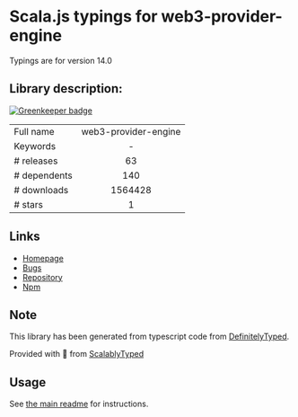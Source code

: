 
# Scala.js typings for web3-provider-engine

Typings are for version 14.0

## Library description:
[![Greenkeeper badge](https://badges.greenkeeper.io/MetaMask/provider-engine.svg)](https://greenkeeper.io/)

|                    |                 |
| ------------------ | :-------------: |
| Full name          | web3-provider-engine |
| Keywords           | - |
| # releases         | 63 |
| # dependents       | 140 |
| # downloads        | 1564428 |
| # stars            | 1 |

## Links
- [Homepage](https://github.com/MetaMask/provider-engine#readme)
- [Bugs](https://github.com/MetaMask/provider-engine/issues)
- [Repository](https://github.com/MetaMask/provider-engine)
- [Npm](https://www.npmjs.com/package/web3-provider-engine)
    


## Note
This library has been generated from typescript code from [DefinitelyTyped](https://definitelytyped.org).

Provided with :purple_heart: from [ScalablyTyped](https://github.com/oyvindberg/ScalablyTyped)

## Usage
See [the main readme](../../readme.md) for instructions.


